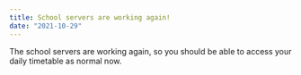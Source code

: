 ```yaml
---
title: School servers are working again!
date: "2021-10-29"
---
```

The school servers are working again, so you should be able to access your daily timetable as normal now.